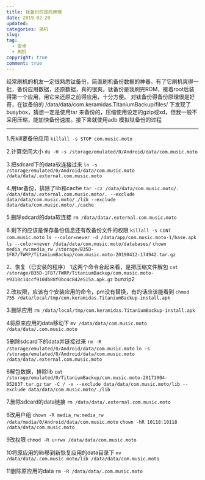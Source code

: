```yaml
---
title: 钛备份的逆向原理
date: 2019-02-20
updated:
categories: 搞机
slug: 
tag:
  - 安卓
  - 刷机
copyright: true
comment: true
---
```


经常刷机的机友一定很熟悉钛备份，简直刷机备份数据的神器。有了它刷机爽得一批，备份应用数据，还原数据，真的很爽。钛备份是我刷完ROM，接着root后装得第一个应用，用它来还原之前得应用，十分方便。
对钛备份得备份原理很是好奇，在钛备份的 /data/data/com.keramidas.TitaniumBackup/files/ 下发现了busybox，猜想一定是使用tar 来备份的，压缩使用设定的gzip或xd，但我一般不采用压缩，能加快备份速度。接下来就使用adb 模拟钛备份的过程

------

1.先kill要备份应用
`killall -s STOP com.music.moto`

2.计算空间大小
`du -H -s /storage/emulated/0/Android/data/com.music.moto`

3.把sdcard下的data软连接过来
`ln -s /storage/emulated/0/Android/data/com.music.moto /data/data/.external.com.music.moto`

4.用tar备份，排除了lib和cache
`tar -cz /data/data/com.music.moto/. /data/data/.external.com.music.moto/. --exclude data/data/com.music.moto/./lib --exclude data/data/com.music.moto/./cache`

5.删除sdcard的data软连接
`rm /data/data/.external.com.music.moto`

6.剩下的应该是保存备份信息还有改备份文件的权限
`killall -s CONT com.music.moto`
`ls --color=never -d /data/app/com.music.moto-1/base.apk`
`ls --color=never /data/data/com.music.moto/databases/`
`chown media_rw:media_rw /storage/B35D-1F87/TWRP/TitaniumBackup/com.music.moto-20190412-174942.tar.gz`

2、恢复（已安装的程序）
1这两个命令合起来看，是把压缩文件解包
`cat /storage/B35D-1F87/TWRP/TitaniumBackup/com.music.moto-e9310c14ccf910db88f0bc4c842e515a.apk.gz`
bunzip2

2.改权限，应该有个安装应用的命令，pm没有替换，有的话应该能看到
`chmod 755 /data/local/tmp/com.keramidas.TitaniumBackup-install.apk`

3.删除应用
`rm /data/local/tmp/com.keramidas.TitaniumBackup-install.apk`

4将原来应用的data移动下
`mv /data/data/com.music.moto /data/data/.com.music.moto`

5删除sdcard下的data并链接过来
`rm -R /storage/emulated/0/Android/data/com.music.moto`
`ln -s /storage/emulated/0/Android/data/com.music.moto /data/data/.external.com.music.moto`

6解包数据，排除lib
`cat /storage/emulated/0/TitaniumBackup/com.music.moto-20171004-052037.tar.gz`
`tar -C / -x --exclude data/data/com.music.moto/lib --exclude data/data/com.music.moto/./lib`

7.删除sdcard的data链接
`rm /data/data/.external.com.music.moto`

8改用户组
`chown -R media_rw:media_rw /data/media/0/Android/data/com.music.moto`
`chown -hR 10118:10118 /data/data/com.music.moto`

9改权限
`chmod -R u+rwx /data/data/com.music.moto`

10将原应用的lib移到新恢复应用的data目录下
`mv /data/data/.com.music.moto/lib /data/data/com.music.moto`

11删除原应用的data
`rm -R /data/data/.com.music.moto`
